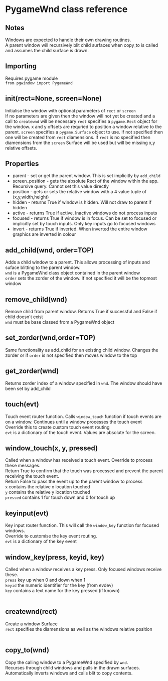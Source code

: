 # PygameWnd class reference
## Notes
Windows are expected to handle their own drawing routines.<br />
A parent window will recursively blit child surfaces when copy_to is called and assumes the child surface is drawn.

## Importing
Requires pygame module<br />
`from pgwindow import PygameWnd`

## __init__(rect=None, screen=None)
Initialise the window with optional parameters of `rect` or `screen`<br />
If no parameters are given then the window will not yet be created and a call to `createwnd` will be necessary
`rect` specifies a `pygame.Rect` object for the window. x and y offsets are requried to position a window relative to the parent.
`screen` specifies a `pygame.Surface` object to use. If not specified then one will be created from `rect` diamensions. 
If `rect` is no specified then diamensions from the `screen` Surface will be used but will be missing x,y relative offsets.

## Properties
* parent - set or get the parent window. This is set implicitly by `add_child`
* screen_position - gets the absolute Rect of the window within the app. Recursive query. Cannot set this value directly
* position - gets or sets the relative window with a 4 value tuple of (x,y,width,height)
* hidden - returns True if window is hidden. Will not draw to parent if hidden
* active - returns True if active. Inactive windows do not process inputs
* focused - returns True if window is in focus. Can be set to focused or implicitly set by touch inputs. Only key inputs go to focused windows
* invert - returns True if inverted. When inverted the entire window graphics are inverted in colour

## add_child(wnd, order=TOP)
Adds a child window to a parent. This allows processing of inputs and suface blitting to the parent window.<br />
`wnd` is a PygameWnd class object contained in the parent window<br />
`order` sets the zorder of the window. If not specified it will be the topmost window

## remove_child(wnd)
Remove child from parent window. Returns True if successful and False if child doesn't exist<br />
`wnd` must be base classed from a PygameWnd object

## set_zorder(wnd,order=TOP)
Same functionality as add_child for an existing child window. Changes the zorder or if `order` is not specified then moves window to the top

## get_zorder(wnd)
Returns zorder index of a window specified in `wnd`. The window should have been set by add_child

## touch(evt)
Touch event router function. Calls `window_touch` function if touch events are on a window. Continues until a window processes the touch event<br />
Override this to create custom touch event routing<br />
`evt` is a dictionary of the touch event. Values are absolute for the screen.

## window_touch(x, y, pressed)
Called when a window has received a touch event. Override to process these messages. <br />
Return True to confirm that the touch was processed and prevent the parent receiving the touch event.<br />
Return False to pass the event up to the parent window to process<br />
`x` contains the relative x location touched<br />
`y` contains the relative y location touched<br />
`pressed` contains 1 for touch down and 0 for touch up

## keyinput(evt)
Key input router function. This will call the `window_key` function for focused windows.<br />
Override to customise the key event routing.<br />
`evt` is a dictionary of the key event

## window_key(press, keyid, key)
Called when a window receives a key press. Only focused windows receive these.<br />
`press` key up when 0 and down when 1<br />
`keyid` the numeric identifier for the key (from evdev)<br />
`key` contains a text name for the key pressed (if known)<br /><br />

## createwnd(rect)
Create a window Surface<br />
`rect` specifies the diamensions as well as the windows relative position<br />
<br />

## copy_to(wnd)
Copy the calling window to a PygameWnd specified by `wnd`.<br />
Recurses through child windows and pulls in the drawn surfaces.
Automatically inverts windows and calls blit to copy contents. 

